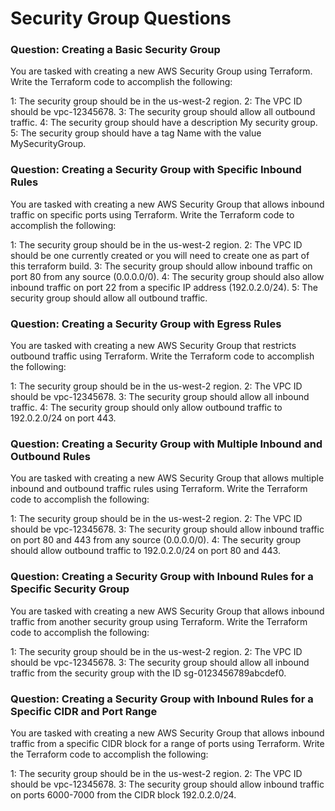 # Security Group Questions


### Question: Creating a Basic Security Group
You are tasked with creating a new AWS Security Group using Terraform. Write the Terraform code to accomplish the following:

1: The security group should be in the us-west-2 region.
2: The VPC ID should be vpc-12345678.
3: The security group should allow all outbound traffic.
4: The security group should have a description My security group.
5: The security group should have a tag Name with the value MySecurityGroup.

### Question: Creating a Security Group with Specific Inbound Rules
You are tasked with creating a new AWS Security Group that allows inbound traffic on specific ports using Terraform. Write the Terraform code to accomplish the following:

1: The security group should be in the us-west-2 region.
2: The VPC ID should be one currently created or you will need to create one as part of this terraform build.
3: The security group should allow inbound traffic on port 80 from any source (0.0.0.0/0).
4: The security group should also allow inbound traffic on port 22 from a specific IP address (192.0.2.0/24).
5: The security group should allow all outbound traffic.

### Question: Creating a Security Group with Egress Rules
You are tasked with creating a new AWS Security Group that restricts outbound traffic using Terraform. Write the Terraform code to accomplish the following:

1: The security group should be in the us-west-2 region.
2: The VPC ID should be vpc-12345678.
3: The security group should allow all inbound traffic.
4: The security group should only allow outbound traffic to 192.0.2.0/24 on port 443.


### Question: Creating a Security Group with Multiple Inbound and Outbound Rules
You are tasked with creating a new AWS Security Group that allows multiple inbound and outbound traffic rules using Terraform. Write the Terraform code to accomplish the following:

1: The security group should be in the us-west-2 region.
2: The VPC ID should be vpc-12345678.
3: The security group should allow inbound traffic on port 80 and 443 from any source (0.0.0.0/0).
4: The security group should allow outbound traffic to 192.0.2.0/24 on port 80 and 443.

### Question: Creating a Security Group with Inbound Rules for a Specific Security Group
You are tasked with creating a new AWS Security Group that allows inbound traffic from another security group using Terraform. Write the Terraform code to accomplish the following:

1: The security group should be in the us-west-2 region.
2: The VPC ID should be vpc-12345678.
3: The security group should allow all inbound traffic from the security group with the ID sg-0123456789abcdef0.

### Question: Creating a Security Group with Inbound Rules for a Specific CIDR and Port Range
You are tasked with creating a new AWS Security Group that allows inbound traffic from a specific CIDR block for a range of ports using Terraform. Write the Terraform code to accomplish the following:

1: The security group should be in the us-west-2 region.
2: The VPC ID should be vpc-12345678.
3: The security group should allow inbound traffic on ports 6000-7000 from the CIDR block 192.0.2.0/24.